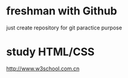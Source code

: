 # freshman with Github
just create repository for git paractice purpose

# study HTML/CSS
http://www.w3school.com.cn
